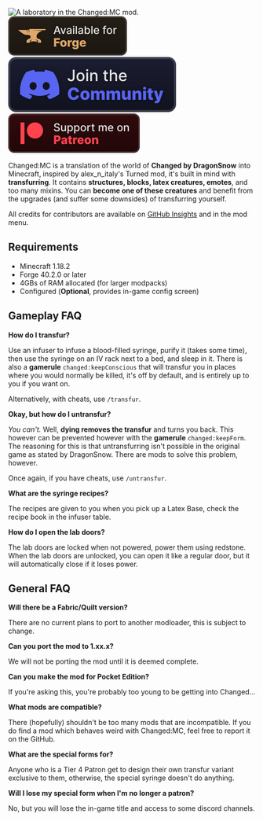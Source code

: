 ![A laboratory in the Changed:MC mod.](https://i.imgur.com/r713ONU.png)<a href="https://modrinth.com/mod/changed-minecraft-mod/versions" rel="Forge">![Forge](https://raw.githubusercontent.com/intergrav/devins-badges/1aec26abb75544baec37249f42008b2fcc0e731f/assets/cozy/supported/forge_vector.svg)</a> <a href="https://discord.com/invite/MpynqpRN6p" rel="Discord">![Discord](https://raw.githubusercontent.com/Y1rd/Y1rd/main/discord-custom_vector.svg)</a>  <a href="https://www.patreon.com/ltxprogrammer" rel="Patreon">![Discord](https://raw.githubusercontent.com/intergrav/devins-badges/1aec26abb75544baec37249f42008b2fcc0e731f/assets/cozy/donate/patreon-singular_vector.svg)</a>

Changed:MC is a translation of the world of **Changed by DragonSnow** into Minecraft, inspired by alex_n_italy's Turned mod, it's built in mind with **transfurring**. It contains **structures, blocks, latex creatures, emotes**, and too many mixins. You can **become one of these creatures** and benefit from the upgrades (and suffer some downsides) of transfurring yourself.

All credits for contributors are available on [GitHub Insights](https://github.com/LtxProgrammer/Changed-Minecraft-Mod/graphs/contributors) and in the mod menu.

## Requirements

 - Minecraft 1.18.2
 - Forge 40.2.0 or later
 - 4GBs of RAM allocated (for larger modpacks)
 - Configured (**Optional**, provides in-game config screen)

## Gameplay FAQ

**How do I transfur?**

Use an infuser to infuse a blood-filled syringe, purify it (takes some time), then use the syringe on an IV rack next to a bed, and sleep in it. There is also a **gamerule** `changed:keepConscious` that will transfur you in places where you would normally be killed, it's off by default, and is entirely up to you if you want on.

Alternatively, with cheats, use `/transfur`.

**Okay, but how do I untransfur?**

*You can't.* Well,  **dying removes the transfur** and turns you back. This however can be prevented however with the **gamerule** `changed:keepForm`. The reasoning for this is that untransfurring isn't possible in the original game as stated by DragonSnow. There are mods to solve this problem, however.

Once again, if you have cheats, use `/untransfur`.

**What are the syringe recipes?**

The recipes are given to you when you pick up a Latex Base, check the recipe book in the infuser table.

**How do I open the lab doors?**

The lab doors are locked when not powered, power them using redstone. When the lab doors are unlocked, you can open it like a regular door, but it will automatically close if it loses power.

## General FAQ

**Will there be a Fabric/Quilt version?**

There are no current plans to port to another modloader, this is subject to change.

**Can you port the mod to 1.xx.x?**

We will not be porting the mod until it is deemed complete.

**Can you make the mod for Pocket Edition?**

If you're asking this, you're probably too young to be getting into Changed...

**What mods are compatible?**

There (hopefully) shouldn't be too many mods that are incompatible. If you do find a mod which behaves weird with Changed:MC, feel free to report it on the GitHub.

**What are the special forms for?**

Anyone who is a Tier 4 Patron get to design their own transfur variant exclusive to them, otherwise, the special syringe doesn't do anything.

**Will I lose my special form when I'm no longer a patron?**

No, but you will lose the in-game title and access to some discord channels.
